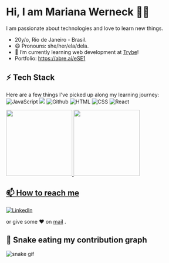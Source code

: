# Hi, I am Mariana Werneck 👨‍💻

I am passionate about technologies and love to learn new things.
- 20y/o, Rio de Janeiro - Brasil. 
- 😄 Pronouns: she/her/ela/dela.
- 🌱 I’m currently learning web development at [Trybe](https://betrybe.com)!
- Portfolio: https://abre.ai/eSE1

## ⚡ Tech Stack

Here are a few things I've picked up along my learning journey:
</br>
 ![JavaScript](https://img.shields.io/badge/JavaScript-F7DF1E?style=for-the-badge&logo=javascript&logoColor=black) ![](https://img.shields.io/badge/git%20-%23F05033.svg?&style=for-the-badge&logo=git&logoColor=white)  ![Github](https://img.shields.io/badge/github%20-%23121011.svg?&style=for-the-badge&logo=github&logoColor=white) ![HTML](https://img.shields.io/badge/HTML5-E34F26?style=for-the-badge&logo=html5&logoColor=white) ![CSS](https://img.shields.io/badge/CSS-239120?&style=for-the-badge&logo=css3&logoColor=white) ![React](https://img.shields.io/badge/-ReactJs-61DAFB?logo=react&logoColor=white&style=for-the-badge)
 
   <div>
<a href="https://github.com/mariyzx">
<img height="180em" src="https://github-readme-stats.vercel.app/api/top-langs/?username=mariyzx&layout=compact&langs_count=7&theme=dracula"/>
<img height="180em" src="https://github-readme-stats.vercel.app/api?username=mariyzx&show_icons=true&theme=dracula&include_all_commits=true&count_private=true"/>
</div>
  
## 📫 How to reach me
[![LinkedIn](https://img.shields.io/badge/LinkedIn-0077B5?style=for-the-badge&logo=linkedin&logoColor=white)](https://www.linkedin.com/in/marinhomariana8/)
 
 or give some ♥ on [mail](mailto:marinhomariana8@gmail.com) .
  
## 🐍 Snake eating my contribution graph 
![snake gif](https://github.com/mariyzx/mariyzx/blob/output/github-contribution-grid-snake.gif)
